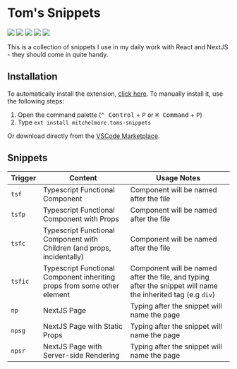 # Tom's Snippets

![](https://img.shields.io/badge/VSCode-1.77.0-blue.svg)
![](https://img.shields.io/visual-studio-marketplace/i/mitchelmore.toms-snippets)
![](https://img.shields.io/visual-studio-marketplace/d/mitchelmore.toms-snippets)
![](https://img.shields.io/visual-studio-marketplace/r/mitchelmore.toms-snippets)
![](https://img.shields.io/visual-studio-marketplace/v/mitchelmore.toms-snippets)

This is a collection of snippets I use in my daily work with React and NextJS - they should come in quite handy.

## Installation

To automatically install the extension, [click here](vscode:extension/mitchelmore.toms-snippets). To manually install it, use the following steps:

1. Open the command palette (<kbd>⌃ Control</kbd> + <kbd>P</kbd> or <kbd>⌘ Command</kbd> + <kbd>P</kbd>)
2. Type `ext install mitchelmore.toms-snippets`

Or download directly from the [VSCode Marketplace](https://marketplace.visualstudio.com/items?itemName=mitchelmore.toms-snippets).

## Snippets

| Trigger | Content | Usage Notes |
| ------- | ------- | ----------- |
| `tsf` | Typescript Functional Component | Component will be named after the file |
| `tsfp` | Typescript Functional Component with Props | Component will be named after the file |
| `tsfc` | Typescript Functional Component with Children (and props, incidentally) | Component will be named after the file |
| `tsfic` | Typescript Functional Component inheriting props from some other element | Component will be named after the file, and typing after the snippet will name the inherited tag (e.g `div`) |
| `np` | NextJS Page | Typing after the snippet will name the page |
| `npsg` | NextJS Page with Static Props | Typing after the snippet will name the page |
| `npsr` | NextJS Page with Server-side Rendering | Typing after the snippet will name the page |

